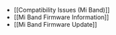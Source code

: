 - [[Compatibility Issues (Mi Band)]]
- [[Mi Band Firmware Information]]
- [[Mi Band Firmware Update]]